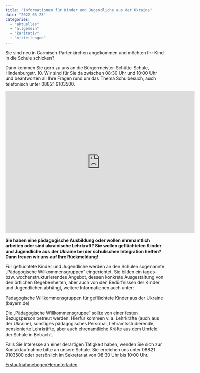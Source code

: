 ```yaml
---
title: "Informationen für Kinder und Jugendliche aus der Ukraine"
date: "2022-03-25"
categories: 
  - "aktuelles"
  - "allgemein"
  - "karitativ"
  - "mitteilungen"
---
```


Sie sind neu in Garmisch-Partenkirchen angekommen und möchten Ihr Kind in die Schule schicken?

Dann kommen Sie gern zu uns an die Bürgermeister-Schütte-Schule, Hindenburgstr. 10. Wir sind für Sie da zwischen 08:30 Uhr und 10:00 Uhr und beantworten all Ihre Fragen rund um das Thema Schulbesuch, auch telefonisch unter 08821 9103500.

<iframe src="https://www.google.com/maps/embed?pb=!1m18!1m12!1m3!1d2695.66000576015!2d11.104443515554442!3d47.49653640356798!2m3!1f0!2f0!3f0!3m2!1i1024!2i768!4f13.1!3m3!1m2!1s0x479d06dddc5a9825%3A0xeb6416121cdc5749!2sB%C3%BCrgermeister-Sch%C3%BCtte-Grund-%20und%20Mittelschule%20Garmisch-Partenkirchen!5e0!3m2!1sde!2sde!4v1648201675479!5m2!1sde!2sde" width="600" height="450" style="border:0;" allowfullscreen loading="lazy" referrerpolicy="no-referrer-when-downgrade"></iframe>

**Sie haben eine pädagogische Ausbildung oder wollen ehrenamtlich arbeiten oder sind ukrainische Lehrkraft? Sie wollen geflüchteten Kinder und Jugendliche aus der Ukraine bei der schulischen Integration helfen? Dann freuen wir uns auf Ihre Rückmeldung!**

Für geflüchtete Kinder und Jugendliche werden an den Schulen sogenannte „Pädagogische Willkommensgruppen“ eingerichtet. Sie bilden ein tages- bzw. wochenstrukturierendes Angebot, dessen konkrete Ausgestaltung von den örtlichen Gegebenheiten, aber auch von den Bedürfnissen der Kinder und Jugendlichen abhängt, weitere Informationen auch unter:

Pädagogische Willkommensgruppen für geflüchtete Kinder aus der Ukraine (bayern.de)

Die „Pädagogische Willkommensgruppe“ sollte von einer festen Bezugsperson betreut werden. Hierfür kommen v. a. Lehrkräfte (auch aus der Ukraine), sonstiges pädagogisches Personal, Lehramtsstudierende, pensionierte Lehrkräfte, aber auch ehrenamtliche Kräfte aus dem Umfeld der Schule in Betracht.

Falls Sie Interesse an einer derartigen Tätigkeit haben, wenden Sie sich zur Kontaktaufnahme bitte an unsere Schule. Sie erreichen uns unter 08821 9103500 oder persönlich im Sekretariat von 08:30 Uhr bis 10:00 Uhr.

[Erstaufnahmebogen](https://volksschule-partenkirchen.de/wp-content/uploads/Erstaufnahmebogen-1.pdf)[Herunterladen](https://volksschule-partenkirchen.de/wp-content/uploads/Erstaufnahmebogen-1.pdf)
